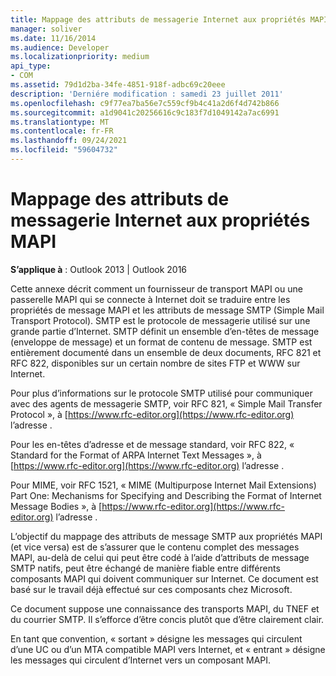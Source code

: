 ```yaml
---
title: Mappage des attributs de messagerie Internet aux propriétés MAPI
manager: soliver
ms.date: 11/16/2014
ms.audience: Developer
ms.localizationpriority: medium
api_type:
- COM
ms.assetid: 79d1d2ba-34fe-4851-918f-adbc69c20eee
description: 'Derniére modification : samedi 23 juillet 2011'
ms.openlocfilehash: c9f77ea7ba56e7c559cf9b4c41a2d6f4d742b866
ms.sourcegitcommit: a1d9041c20256616c9c183f7d1049142a7ac6991
ms.translationtype: MT
ms.contentlocale: fr-FR
ms.lasthandoff: 09/24/2021
ms.locfileid: "59604732"
---
```

# <a name="mapping-of-internet-mail-attributes-to-mapi-properties"></a>Mappage des attributs de messagerie Internet aux propriétés MAPI

  
  
**S’applique à** : Outlook 2013 | Outlook 2016 
  
Cette annexe décrit comment un fournisseur de transport MAPI ou une passerelle MAPI qui se connecte à Internet doit se traduire entre les propriétés de message MAPI et les attributs de message SMTP (Simple Mail Transport Protocol). SMTP est le protocole de messagerie utilisé sur une grande partie d’Internet. SMTP définit un ensemble d’en-têtes de message (enveloppe de message) et un format de contenu de message. SMTP est entièrement documenté dans un ensemble de deux documents, RFC 821 et RFC 822, disponibles sur un certain nombre de sites FTP et WWW sur Internet.
  
Pour plus d’informations sur le protocole SMTP utilisé pour communiquer avec des agents de messagerie SMTP, voir RFC 821, « Simple Mail Transfer Protocol », à [https://www.rfc-editor.org](https://www.rfc-editor.org) l’adresse .
  
Pour les en-têtes d’adresse et de message standard, voir RFC 822, « Standard for the Format of ARPA Internet Text Messages », à [https://www.rfc-editor.org](https://www.rfc-editor.org) l’adresse .
  
Pour MIME, voir RFC 1521, « MIME (Multipurpose Internet Mail Extensions) Part One: Mechanisms for Specifying and Describing the Format of Internet Message Bodies », à [https://www.rfc-editor.org](https://www.rfc-editor.org) l’adresse .
  
L’objectif du mappage des attributs de message SMTP aux propriétés MAPI (et vice versa) est de s’assurer que le contenu complet des messages MAPI, au-delà de celui qui peut être codé à l’aide d’attributs de message SMTP natifs, peut être échangé de manière fiable entre différents composants MAPI qui doivent communiquer sur Internet. Ce document est basé sur le travail déjà effectué sur ces composants chez Microsoft. 
  
Ce document suppose une connaissance des transports MAPI, du TNEF et du courrier SMTP. Il s’efforce d’être concis plutôt que d’être clairement clair.
  
En tant que convention, « sortant » désigne les messages qui circulent d’une UC ou d’un MTA compatible MAPI vers Internet, et « entrant » désigne les messages qui circulent d’Internet vers un composant MAPI.
  


